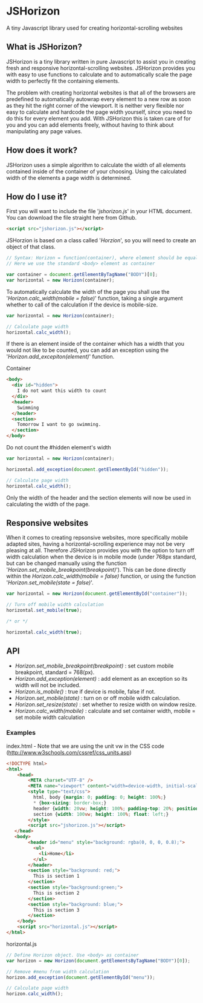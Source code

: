 # JSHorizon
A tiny Javascript library used for creating horizontal-scrolling websites

## What is JSHorizon?
JSHorizon is a tiny library written in pure Javascript to assist you in creating fresh and responsive horizontal-scrolling websites. JSHorizon provides you with easy to use functions to calculate and to automatically scale the page width to perfectly fit the containing elements.

The problem with creating horizontal websites is that all of the browsers are predefined to automatically autowrap every element to a new row as soon as they hit the right corner of the viewport. It is neither very flexible nor easy to calculate and hardcode the page width yourself, since you need to do this for every element you add. With JSHorizon this is taken care of for you and you can add elements freely, without having to think about manipulating any page values.

## How does it work?
JSHorizon uses a simple algorithm to calculate the width of all elements contained inside of the container of your choosing. Using the calculated width of the elements a page width is determined.

## How do I use it?

First you will want to include the file '*jshorizon.js*' in your HTML document. You can download the file straight here from Github.

```html
<script src="jshorizon.js"></script>
```

JSHorzion is based on a class called '*Horzion*', so you will need to create an object of that class.

```javascript
// Syntax: Horizon = function(container), where element should be equal to a container of your choosing
// Here we use the standard <body> element as container

var container = document.getElementByTagName("BODY")[0];
var horizontal = new Horizon(container);
```

To automatically calculate the width of the page you shall use the '*Horizon.calc_width(mobile = false)*' function, taking a single argument whether to call of the calculation if the device is mobile-size.

```javascript
var horizontal = new Horizon(container);

// Calculate page width
horizontal.calc_width();
```

If there is an element inside of the container which has a width that you would not like to be counted, you can add an exception using the '*Horizon.add_excepiton(element)*' function.

Container

```html
<body>
  <div id="hidden">
    I do not want this width to count
  </div>
  <header>
    Swimming
  </header>
  <section>
    Tomorrow I want to go swimming.
  </section>
</body>
```

Do not count the #hidden element's width

```javascript
var horizontal = new Horizon(container);

horizontal.add_exception(document.getElementById("hidden"));

// Calculate page width
horizontal.calc_width();
```

Only the width of the header and the section elements will now be used in calculating the width of the page.

## Responsive websites

When it comes to creating repsonsive websites, more specifically mobile adapted sites, having a horizontal-scrolling experience may not be very pleasing at all. Therefore JSHorizon provides you with the option to turn off width calculation when the device is in mobile mode (under 768px standard, but can be changed manually using the function '*Horizon.set_mobile_breakpoint(breakpoint)*'). This can be done directly within the *Horizon.calc_width(mobile = false)* function, or using the function '*Horizon.set_mobile(state = false)*'.

```javascript
var horizontal = new Horizon(document.getElementById("container"));

// Turn off mobile width calculation
horizontal.set_mobile(true);

/* or */

horizontal.calc_width(true);
```

## API

- *Horizon.set_mobile_breakpoint(breakpoint)* : set custom mobile breakpoint, standard = 768(px).
- *Horizon.add_exception(element)* : add element as an exception so its width will not be included.
- *Horizon.is_mobile()* : true if device is mobile, false if not.
- *Horizon.set_mobile(state)* : turn on or off mobile width calculation.
- *Horizon.set_resize(state)* : set whether to resize width on window resize.
- *Horizon.calc_width(mobile)* : calculate and set container width, mobile = set mobile width calculation

### Examples

index.html - Note that we are using the unit vw in the CSS code (http://www.w3schools.com/cssref/css_units.asp)

```html
<!DOCTYPE html>
<html>
    <head>
        <META charset="UTF-8" />
        <META name="viewport" content="width=device-width, initial-scale=1.0" />
        <style type="text/css">
          html, body {margin: 0; padding: 0; height: 100%;}
          * {box-sizing: border-box;}
          header {width: 20vw; height: 100%; padding-top: 20%; position: absolute; top: 0;}
          section {width: 100vw; height: 100%; float: left;}
        </style>
        <script src="jshorizon.js"></script>
   </head>
   <body>
        <header id="menu" style="background: rgba(0, 0, 0, 0.8);">
          <ul>
            <li>Home</li>
          </ul>
        </header>
        <section style="background: red;">
          This is section 1
        </section>
        <section style="background:green;">
          This is section 2
        </section>
        <section style="background: blue;">
          This is section 3
        </section>
    </body>
    <script src="horizontal.js"></script>
</html>
```

horizontal.js
```javascript
// Define Horizon object. Use <body> as container
var horizon = new Horizon(document.getElementsByTagName("BODY")[0]);

// Remove #menu from width calculation
horizon.add_exception(document.getElementById("menu"));

// Calculate page width
horizon.calc_width();
```


